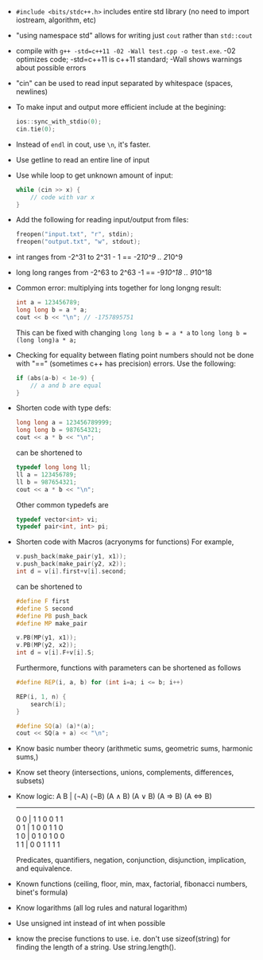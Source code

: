 - ```#include <bits/stdc++.h>``` includes entire std library (no need to import iostream, algorithm, etc)

- "using namespace std" allows for writing just ```cout``` rather than ```std::cout```

- compile with ```g++ -std=c++11 -02 -Wall test.cpp -o test.exe```. -02 optimizes code; -std=c++11 is c++11 standard; -Wall shows warnings about possible errors

- "cin" can be used to read input separated by whitespace (spaces, newlines)

- To make input and output more efficient include at the begining:
    ```cpp
    ios::sync_with_stdio(0);
    cin.tie(0);
    ```

- Instead of ```endl``` in cout, use ```\n```, it's faster.

- Use getline to read an entire line of input

- Use while loop to get unknown amount of input:
    ```cpp
    while (cin >> x) {
        // code with var x
    }
    ```

- Add the following for reading input/output from files:
    ```cpp
    freopen("input.txt", "r", stdin);
    freopen("output.txt", "w", stdout);
    ```

- int ranges from -2^31 to 2^31 - 1  == -2*10^9 .. 2*10^9
- long long ranges from -2^63 to 2^63 -1  == -9*10^18 .. 9*10^18

- Common error: multiplying ints together for long longng result:
    ```cpp
    int a = 123456789;
    long long b = a * a;
    cout << b << "\n"; // -1757895751
    ```

    This can be fixed with changing ```long long b = a * a``` to ```long long b = (long long)a * a;```

- Checking for equality between flating point numbers should not be done with "==" (sometimes c++ has precision) errors. Use the following:
    ```cpp
    if (abs(a-b) < 1e-9) {
        // a and b are equal
    }

- Shorten code with type defs:
    ```cpp
    long long a = 123456789999;
    long long b = 987654321;
    cout << a * b << "\n";
    ```

    can be shortened to

    ```cpp
    typedef long long ll;
    ll a = 123456789;
    ll b = 987654321;
    cout << a * b << "\n";
    ```

    Other common typedefs are 
    ```cpp
    typedef vector<int> vi;
    typedef pair<int, int> pi;

- Shorten code with Macros (acryonyms for functions)
    For example, 
    ```cpp
    v.push_back(make_pair(y1, x1));
    v.push_back(make_pair(y2, x2));
    int d = v[i].first+v[i].second;
    ```

    can be shortened to

    ```cpp
    #define F first
    #define S second
    #define PB push_back
    #define MP make_pair

    v.PB(MP(y1, x1));
    v.PB(MP(y2, x2));
    int d = v[i].F+v[i].S;
    ```

    Furthermore, functions with parameters can be shortened as follows
    ```cpp
    #define REP(i, a, b) for (int i=a; i <= b; i++)

    REP(i, 1, n) {
        search(i);
    }

    #define SQ(a) (a)*(a);
    cout << SQ(a + a) << "\n";
    ```

- Know basic number theory (arithmetic sums, geometric sums, harmonic sums,) 
- Know set theory (intersections, unions, complements, differences, subsets)
- Know logic:
    A B | (¬A) (¬B) (A ∧ B) (A ∨ B) (A ⇒ B) (A ⇔ B)
    ________________________________________________
    0 0 | 1      1     0       0       1         1  
    0 1 | 1      0     0       1       1         0  
    1 0 | 0      1     0       1       0         0  
    1 1 | 0      0     1       1       1         1 

    Predicates, quantifiers, negation, conjunction, disjunction, implication, and equivalence.

- Known functions (ceiling, floor, min, max, factorial, fibonacci numbers, binet's formula)
- Know logarithms (all log rules and natural logarithm)
- Use unsigned int instead of int when possible
- know the precise functions to use. i.e. don't use sizeof(string) for finding the length of a string. Use string.length().